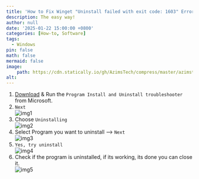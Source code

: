 ```yaml
---
title: 'How to Fix Winget "Uninstall failed with exit code: 1603" Error'
description: The easy way!
author: null
date: '2025-01-22 15:00:00 +0800'
categories: [How-to, Software]
tags:
  - Windows
pin: false
math: false
mermaid: false
image:
    path: https://cdn.statically.io/gh/AzimsTech/compress/master/azimstech.github.io/winget-cli-banner.png
alt:
---
```


1. [Download](https://support.microsoft.com/en-us/topic/fix-problems-that-block-programs-from-being-installed-or-removed-cca7d1b6-65a9-3d98-426b-e9f927e1eb4d) & Run the `Program Install and Uninstall troubleshooter` from Microsoft.  
2. `Next`  
  ![img1](https://cdn.statically.io/gh/AzimsTech/compress/master/azimstech.github.io/troubleshooter1.png)
3. Choose `Uninstalling`  
  ![img2](https://cdn.statically.io/gh/AzimsTech/compress/master/azimstech.github.io/troubleshooter2.png)
4. Select Program you want to uninstall --> `Next`  
  ![img3](https://cdn.statically.io/gh/AzimsTech/compress/master/azimstech.github.io/troubleshooter3.png)  
5. `Yes, try uninstall`  
  ![img4](https://cdn.statically.io/gh/AzimsTech/compress/master/azimstech.github.io/troubleshooter4.png)
6. Check if the program is uninstalled, if its working, its done you can close it.  
  ![img5](https://cdn.statically.io/gh/AzimsTech/compress/master/azimstech.github.io/troubleshooter5.png)  
  
